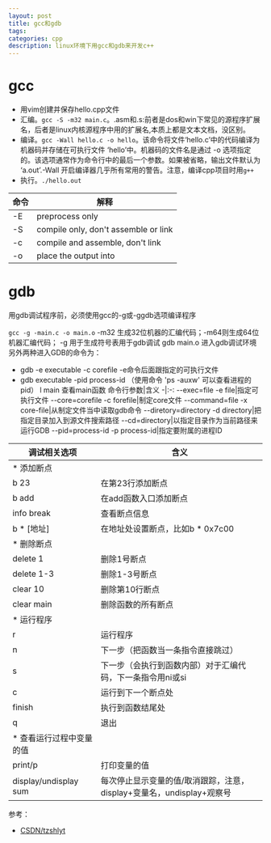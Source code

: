 ```yaml
---
layout: post
title: gcc和gdb
tags:
categories: cpp
description: linux环境下用gcc和gdb来开发c++
---
```


# gcc

* 用vim创建并保存hello.cpp文件
* 汇编。`gcc -S -m32 main.c`。.asm和.s:前者是dos和win下常见的源程序扩展名，后者是linux内核源程序中用的扩展名,本质上都是文本文档，没区别。
* 编译。`gcc -Wall hello.c -o hello`。该命令将文件‘hello.c’中的代码编译为机器码并存储在可执行文件 ‘hello’中。机器码的文件名是通过 -o 选项指定的。该选项通常作为命令行中的最后一个参数。如果被省略，输出文件默认为 ‘a.out’.-Wall 开启编译器几乎所有常用的警告。注意，编译cpp项目时用`g++`
* 执行。`./hello.out`

命令|解释
-|-
-E | preprocess only
-S | compile only, don't assemble or link
-c | compile and assemble, don't link
-o <file> | place the output into <file>

# gdb

用gdb调试程序前，必须使用gcc的-g或-ggdb选项编译程序

`gcc -g -main.c -o main.o`
-m32 生成32位机器的汇编代码；-m64则生成64位机器汇编代码；
-g 用于生成符号表用于gdb调试
gdb main.o 进入gdb调试环境
另外两种进入GDB的命令为：
* gdb -e executable    -c    corefile    -e命令后面跟指定的可执行文件
* gdb executable -pid process-id （使用命令 'ps -auxw' 可以查看进程的 pid）
l main 查看main函数
命令行参数|含义
-|:-:
--exec=file    -e file|指定可执行文件
--core=corefile    -c forefile|制定core文件
--command=file    -x core-file|从制定文件当中读取gdb命令
--diretory=directory    -d directory|把指定目录加入到源文件搜索路径
--cd=directory|以指定目录作为当前路径来运行GDB
--pid=process-id    -p process-id|指定要附属的进程ID


调试相关选项|含义
-|-
* 添加断点|
b 23 |在第23行添加断点
b add |在add函数入口添加断点
info break |查看断点信息
b * [地址] |在地址处设置断点，比如b * 0x7c00
* 删除断点|
delete 1 |删除1号断点
delete 1-3 |删除1-3号断点
clear 10 |删除第10行断点
clear main |删除函数的所有断点
* 运行程序|
r |运行程序
n |下一步（把函数当一条指令直接跳过）
s |下一步（会执行到函数内部）对于汇编代码，下一条指令用ni或si
c |运行到下一个断点处
finish |执行到函数结尾处
q |退出
* 查看运行过程中变量的值|
print/p |打印变量的值
display/undisplay sum|每次停止显示变量的值/取消跟踪，注意，display+变量名，undisplay+观察号|

参考：
* [CSDN/tzshlyt](https://blog.csdn.net/tzshlyt/article/details/53668885)